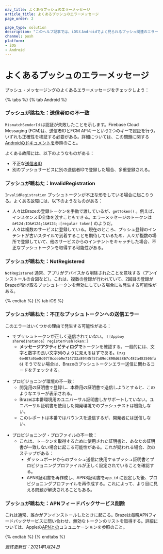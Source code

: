 ```yaml
---
nav_title: よくあるプッシュのエラーメッセージ
article_title: よくあるプッシュのエラーメッセージ
page_order: 2

page_type: solution
description: "このヘルプ記事では、iOSとAndroidでよく見られるプッシュ関連のエラーメッセージを取り上げ、潜在的なソリューションについて説明する。"
channel: push
platform:
- iOS
- Android
---
```


# よくあるプッシュのエラーメッセージ

プッシュ・メッセージングのよくあるエラーメッセージをチェックしよう：

{% tabs %}
{% tab Android %} 
### プッシュが跳ねた：送信者IDの不一致
`MismatchSenderId` は認証が失敗したことを示します。Firebase Cloud Messaging (FCM)は、送信者IDとFCM APIキーという2つのキーで認証を行う。 いずれも正確性を検証する必要がある。詳細については、この問題に関する[Androidのドキュメントを](https://firebase.google.com/docs/cloud-messaging/http-server-ref#error-codes)参照のこと。

よくある故障には、以下のようなものがある：
- 不正な[送信者ID]({{site.baseurl}}/developer_guide/platform_integration_guides/android/push_notifications/integration/standard_integration/#step-1-enable-firebase)
- 別のプッシュサービスに別の送信者IDで登録した場合、多重登録される。

### プッシュが跳ねた：InvalidRegistration
`InvalidRegistration` プッシュトークンが不正な形をしている場合に起こりうる。よくある故障には、以下のようなものがある：
- 人々はBrazeの登録トークンを手動で渡しているが、`getToken()` 。例えば、インスタンスID全体を渡すこともできる。エラーメッセージのトークンは`&#124;ID&#124;1&#124;:[regular token]` のようだ。  
- 人々は複数のサービスに登録している。現在のところ、プッシュ登録のインテントが古いスタイルで到着することを期待しているため、人々が複数の場所で登録していて、他のサービスからのインテントをキャッチした場合、不正なプッシュトークンを取得する可能性がある。

### プッシュが跳ねた：NotRegistered
`NotRegistered` 通常、アプリがデバイスから削除されたことを意味する（アンインストールの合図など）。これは、複数の登録が行われていて、2回目の登録がBrazeが受け取るプッシュトークンを無効にしている場合にも発生する可能性がある。

{% endtab %}
{% tab iOS %}

### プッシュが跳ねた：不正なプッシュトークンへの送信エラー

このエラーはいくつかの理由で発生する可能性がある：
- でプッシュトークンが正しく送信されていない。 `[[Appboy sharedInstance] registerPushToken:]`
	- **メッセージアクティビティログで**トークンを確認する。一般的には、文字と数字の長い文字列のように見えるはずである。(e.g `6e407a9be8d07f0cdeb9e714733a89445f57a89ec890d63867c482a483506fa6`) そうでない場合は、Brazeのプッシュトークンエラー送信に関わるコードをチェックする。<br><br>
- プロビジョニング環境の不一致：
	- 開発用の証明書で登録し、本番用の証明書で送信しようとすると、このようなエラーが表示される。  
	- Brazeは本番環境用のユニバーサル証明書しかサポートしていない。ユニバーサル証明書を使用した開発環境でのプッシュテストは機能しない。 
	- このレポートは本番ではバウンスを送信するが、開発者には送信しない。<br><br>
- プロビジョニング・プロファイルの不一致：
	- これは、トークンを取得するために使用された証明書と、あなたの証明書が一致しない場合に起こる可能性がある。これが疑われる場合、次のステップがある：
		- ダッシュボードからのプッシュ送信に使用するプッシュ証明書とプロビジョニングプロファイルが正しく設定されていることを確認する。
		- APNS証明書を再作成し、APNS証明書を`app_id` に設定した後、プロビジョニングプロファイルを再作成する。これによって、より目に見える問題が解決されることもある。

### プッシュが跳ねた：APNフィードバックサービス削除

これは通常、誰かがアンインストールしたときに起こる。Brazeは毎晩APNフィードバックサービスに問い合わせ、無効なトークンのリストを取得する。詳細については、Appleの[APNとの](https://developer.apple.com/library/archive/documentation/NetworkingInternet/Conceptual/RemoteNotificationsPG/CommunicatingwithAPNs.html)コミュニケーションを参照のこと。


{% endtab %}
{% endtabs %}

_最終更新日：2021年1月24日_
